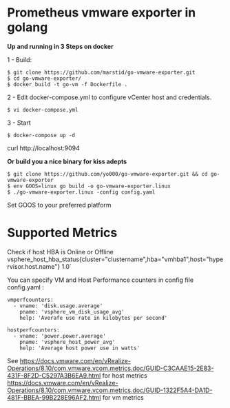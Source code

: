 # Prometheus vmware exporter in golang

**Up and running in 3 Steps on docker**

1 - Build:
```
$ git clone https://github.com/marstid/go-vmware-exporter.git
$ cd go-vmware-exporter/
$ docker build -t go-vm -f Dockerfile .
```

2 - Edit docker-compose.yml to configure vCenter host and credentials.
```
$ vi docker-compose.yml
```

3 - Start 
```
$ docker-compose up -d
```


curl http://localhost:9094

**Or build you a nice binary for kiss adepts**
```
$ git clone https://github.com/yo000/go-vmware-exporter.git && cd go-vmware-exporter
$ env GOOS=linux go build -o go-vmware-exporter.linux
$ ./go-vmware-exporter.linux -config config.yaml
```

Set GOOS to your preferred platform

# Supported Metrics



Check if host HBA is Online or Offline
vsphere_host_hba_status{cluster="clustername",hba="vmhba1",host="hypervisor.host.name"} 1.0`

You can specify VM and Host Performance counters in config file config.yaml :
```
vmperfcounters:
  - vname: 'disk.usage.average'
    pname: 'vsphere_vm_disk_usage_avg'
    help: 'Averafe use rate in kilobytes per second'

hostperfcounters:
  - vname: 'power.power.average'
    pname: 'vsphere_host_power_avg'
    help: 'Average host power use in watts'
```

See https://docs.vmware.com/en/vRealize-Operations/8.10/com.vmware.vcom.metrics.doc/GUID-C3CAAE15-2E83-431F-8F2D-C5297A3B6EA9.html for host metrics  
https://docs.vmware.com/en/vRealize-Operations/8.10/com.vmware.vcom.metrics.doc/GUID-1322F5A4-DA1D-481F-BBEA-99B228E96AF2.html for vm metrics
